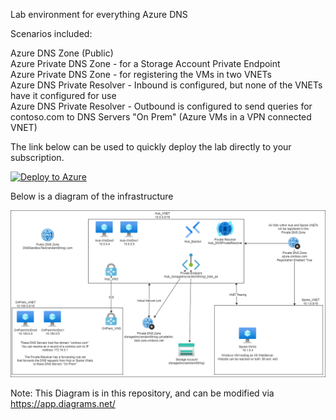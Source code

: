 Lab environment for everything Azure DNS

Scenarios included:

Azure DNS Zone (Public)  
Azure Private DNS Zone - for a Storage Account Private Endpoint  
Azure Private DNS Zone - for registering the VMs in two VNETs  
Azure DNS Private Resolver - Inbound is configured, but none of the VNETs have it configured for use  
Azure DNS Private Resolver - Outbound is configured to send queries for contoso.com to DNS Servers "On Prem" (Azure VMs in a VPN connected VNET)

The link below can be used to quickly deploy the lab directly to your subscription.

[![Deploy to Azure](https://aka.ms/deploytoazurebutton)](https://portal.azure.com/#create/Microsoft.Template/uri/https%3A%2F%2Fraw.githubusercontent.com%2Fjimgodden%2FAzure_Networking_Labs%2Fmain%2FAzure_PrivateLink_Sandbox%2Fsrc%2Fmain.json)


Below is a diagram of the infrastructure

![Diagram of the infrastructure](diagram.drawio.png)

Note: This Diagram is in this repository, and can be modified via https://app.diagrams.net/
